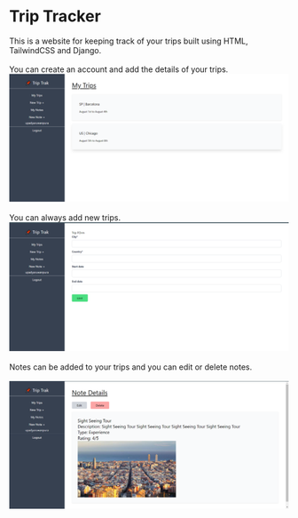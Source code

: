 # Trip Tracker
This is a website for keeping track of your trips built using HTML, TailwindCSS and Django.<br><br>
You can create an account and add the details of your trips.
<img src="image1.png"><br><br>
You can always add new trips.
<img src="image2.png"><br><br>
Notes can be added to your trips and you can edit or delete notes.<br><br>
<img src="image3.png">
